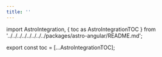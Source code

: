 ```yaml
---
title: ''
---
```


import AstroIntegration, { toc as AstroIntegrationTOC } from '../../../../../../../../packages/astro-angular/README.md';

<AstroIntegration />

<!-- Solución temporal para generar la tabla de contenidos -->
<!-- Ver https://github.com/facebook/docusaurus/issues/3915#issuecomment-896193142 -->

export const toc = [...AstroIntegrationTOC];
